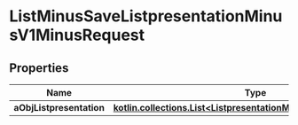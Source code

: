 
# ListMinusSaveListpresentationMinusV1MinusRequest

## Properties
Name | Type | Description | Notes
------------ | ------------- | ------------- | -------------
**aObjListpresentation** | [**kotlin.collections.List&lt;ListpresentationMinusRequestCompound&gt;**](ListpresentationMinusRequestCompound.md) |  | 



